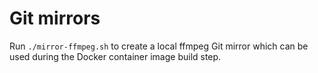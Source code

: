 Git mirrors
===========

Run `./mirror-ffmpeg.sh` to create a local ffmpeg Git mirror which can be used
during the Docker container image build step.
